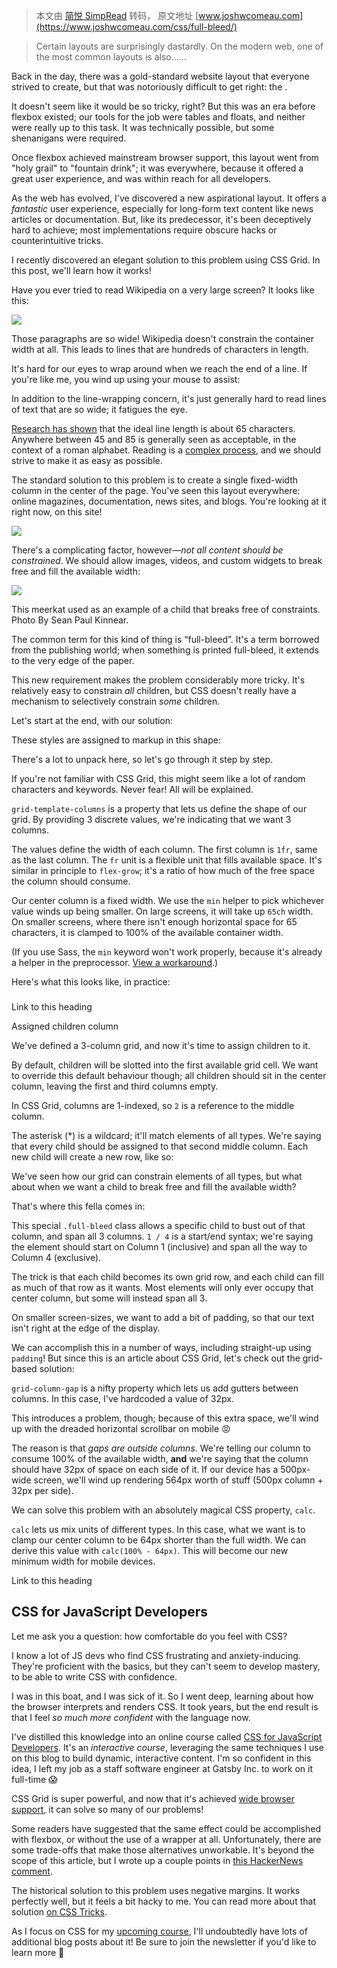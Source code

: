 > 本文由 [简悦 SimpRead](http://ksria.com/simpread/) 转码， 原文地址 [www.joshwcomeau.com](https://www.joshwcomeau.com/css/full-bleed/)

> Certain layouts are surprisingly dastardly. On the modern web, one of the most common layouts is also......

Back in the day, there was a gold-standard website layout that everyone strived to create, but that was notoriously difficult to get right: the .

It doesn't seem like it would be so tricky, right? But this was an era before flexbox existed; our tools for the job were tables and floats, and neither were really up to this task. It was technically possible, but some shenanigans were required.

Once flexbox achieved mainstream browser support, this layout went from "holy grail" to "fountain drink"; it was everywhere, because it offered a great user experience, and was within reach for all developers.

As the web has evolved, I've discovered a new aspirational layout. It offers a _fantastic_ user experience, especially for long-form text content like news articles or documentation. But, like its predecessor, it's been deceptively hard to achieve; most implementations require obscure hacks or counterintuitive tricks.

I recently discovered an elegant solution to this problem using CSS Grid. In this post, we'll learn how it works!

Have you ever tried to read Wikipedia on a very large screen? It looks like this:

![](https://www.joshwcomeau.com/images/full-bleed/wikipedia.png)

Those paragraphs are so wide! Wikipedia doesn't constrain the container width at all. This leads to lines that are hundreds of characters in length.

It's hard for our eyes to wrap around when we reach the end of a line. If you're like me, you wind up using your mouse to assist:

In addition to the line-wrapping concern, it's just generally hard to read lines of text that are so wide; it fatigues the eye.

[Research has shown](https://readings.design/PDF/the_elements_of_typographic_style.pdf) that the ideal line length is about 65 characters. Anywhere between 45 and 85 is generally seen as acceptable, in the context of a roman alphabet. Reading is a [complex process](https://www.smashingmagazine.com/2014/09/balancing-line-length-font-size-responsive-web-design/), and we should strive to make it as easy as possible.

The standard solution to this problem is to create a single fixed-width column in the center of the page. You've seen this layout everywhere: online magazines, documentation, news sites, and blogs. You're looking at it right now, on this site!

![](https://www.joshwcomeau.com/images/full-bleed/this-website.png)

There's a complicating factor, however—_not all content should be constrained_. We should allow images, videos, and custom widgets to break free and fill the available width:

![](https://www.joshwcomeau.com/images/full-bleed/meerkat.jpg)

This meerkat used as an example of a child that breaks free of constraints. Photo By Sean Paul Kinnear.

The common term for this kind of thing is “full-bleed”. It's a term borrowed from the publishing world; when something is printed full-bleed, it extends to the very edge of the paper.

This new requirement makes the problem considerably more tricky. It's relatively easy to constrain _all_ children, but CSS doesn't really have a mechanism to selectively constrain _some_ children.

Let's start at the end, with our solution:

These styles are assigned to markup in this shape:

There's a lot to unpack here, so let's go through it step by step.

If you're not familiar with CSS Grid, this might seem like a lot of random characters and keywords. Never fear! All will be explained.

`grid-template-columns` is a property that lets us define the shape of our grid. By providing 3 discrete values, we're indicating that we want 3 columns.

The values define the width of each column. The first column is `1fr`, same as the last column. The `fr` unit is a flexible unit that fills available space. It's similar in principle to `flex-grow`; it's a ratio of how much of the free space the column should consume.

Our center column is a fixed width. We use the `min` helper to pick whichever value winds up being smaller. On large screens, it will take up `65ch` width. On smaller screens, where there isn't enough horizontal space for 65 characters, it is clamped to 100% of the available container width.

(If you use Sass, the `min` keyword won't work properly, because it's already a helper in the preprocessor. [View a workaround](https://github.com/sass/node-sass/issues/2815#issuecomment-575926329).)

Here's what this looks like, in practice:

### 

Link to this heading

Assigned children column

We've defined a 3-column grid, and now it's time to assign children to it.

By default, children will be slotted into the first available grid cell. We want to override this default behaviour though; all children should sit in the center column, leaving the first and third columns empty.

In CSS Grid, columns are 1-indexed, so `2` is a reference to the middle column.

The asterisk (*) is a wildcard; it'll match elements of all types. We're saying that every child should be assigned to that second middle column. Each new child will create a new row, like so:

We've seen how our grid can constrain elements of all types, but what about when we want a child to break free and fill the available width?

That's where this fella comes in:

This special `.full-bleed` class allows a specific child to bust out of that column, and span all 3 columns. `1 / 4` is a start/end syntax; we're saying the element should start on Column 1 (inclusive) and span all the way to Column 4 (exclusive).

The trick is that each child becomes its own grid row, and each child can fill as much of that row as it wants. Most elements will only ever occupy that center column, but some will instead span all 3.

On smaller screen-sizes, we want to add a bit of padding, so that our text isn't right at the edge of the display.

We can accomplish this in a number of ways, including straight-up using `padding`! But since this is an article about CSS Grid, let's check out the grid-based solution:

`grid-column-gap` is a nifty property which lets us add gutters between columns. In this case, I've hardcoded a value of 32px.

This introduces a problem, though; because of this extra space, we'll wind up with the dreaded horizontal scrollbar on mobile 😡

The reason is that _gaps are outside columns_. We're telling our column to consume 100% of the available width, **and** we're saying that the column should have 32px of space on each side of it. If our device has a 500px-wide screen, we'll wind up rendering 564px worth of stuff (500px column + 32px per side).

We can solve this problem with an absolutely magical CSS property, `calc`.

`calc` lets us mix units of different types. In this case, what we want is to clamp our center column to be 64px shorter than the full width. We can derive this value with `calc(100% - 64px)`. This will become our new minimum width for mobile devices.

Link to this heading

CSS for JavaScript Developers
-----------------------------------------------------

Let me ask you a question: how comfortable do you feel with CSS?

I know a lot of JS devs who find CSS frustrating and anxiety-inducing. They're proficient with the basics, but they can't seem to develop mastery, to be able to write CSS with confidence.

I was in this boat, and I was sick of it. So I went deep, learning about how the browser interprets and renders CSS. It took years, but the end result is that I feel _so much more confident_ with the language now.

I've distilled this knowledge into an online course called [CSS for JavaScript Developers](https://css-for-js.dev/). It's an _interactive course_, leveraging the same techniques I use on this blog to build dynamic, interactive content. I'm so confident in this idea, I left my job as a staff software engineer at Gatsby Inc. to work on it full-time 😱

CSS Grid is super powerful, and now that it's achieved [wide browser support](https://caniuse.com/css-grid), it can solve so many of our problems!

Some readers have suggested that the same effect could be accomplished with flexbox, or without the use of a wrapper at all. Unfortunately, there are some trade-offs that make those alternatives unworkable. It's beyond the scope of this article, but I wrote up a couple points in [this HackerNews comment](https://news.ycombinator.com/item?id=24691566).

The historical solution to this problem uses negative margins. It works perfectly well, but it feels a bit hacky to me. You can read more about that solution [on CSS Tricks](https://css-tricks.com/full-width-containers-limited-width-parents/).

As I focus on CSS for my [upcoming course](https://css-for-js.dev/), I'll undoubtedly have lots of additional blog posts about it! Be sure to join the newsletter if you'd like to learn more 💖